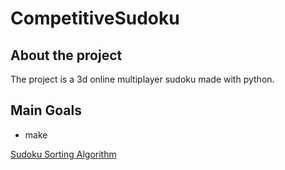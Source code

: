 # CompetitiveSudoku

## About the project
The project is a 3d online multiplayer sudoku made with python.

## Main Goals
* make 

[Sudoku Sorting Algorithm](https://github.com/mfgravesjr/finished-projects/tree/master/SudokuGridGenerator)